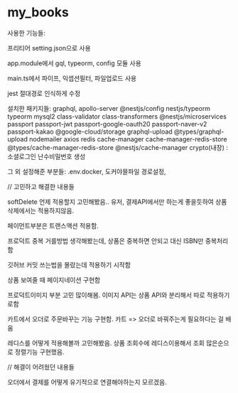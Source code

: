 # my_books

사용한 기능들:

프리티어 setting.json으로 사용

app.module에서 gql, typeorm, config 모듈 사용

main.ts에서 파이프, 익셉션필터, 파일업로드 사용

jest 절대경로 인식하게 수정

설치한 패키지들: graphql, apollo-server @nestjs/config nestjs/typeorm typeorm mysql2 class-validator class-transformers @nestjs/microservices
passport passport-jwt passport-google-oauth20 passport-naver-v2 passport-kakao
@google-cloud/storage graphql-upload @types/graphql-upload
nodemailer axios redis cache-manager cache-manager-redis-store @types/cache-manager-redis-store @nestjs/cache-manager
crypto(내장) : 소셜로그인 난수비밀번호 생성

그 외 설정해준 부분들: .env.docker, 도커야믈파일 경로설정,

// 고민하고 해결한 내용들

softDelete 언제 적용할지 고민해봤음.. 유저, 결제API에서만 하는게 좋을듯하여 상품 삭제에서는 적용하지않음.

페이먼트부분은 트랜스액션 적용함.

프로덕트 중복 거를방법 생각해봤는데, 상품은 중복하면 안되고 대신 ISBN만 중복처리함

깃허브 커밋 쓰는법을 몰랐는데 적용하기 시작함

상품 보여줄 때 페이지네이션 구현함

프로덕트이미지 부분 고민 많이해봄. 이미지 API는 상품 API와 분리해서 따로 적용하기로함

카트에서 오더로 주문바꾸는 기능 구현함. 카트 => 오더로 바꿔주는게 필요하다는 걸 배움

레디스를 어떻게 적용해볼까 고민해봤음. 상품 조회수에 레디스이용해서 조회 많은순으로 정렬기능 구현했음.

// 해결이 어려웠던 내용들

오더에서 결제를 어떻게 유기적으로 연결해야하는지 모르겠음.
